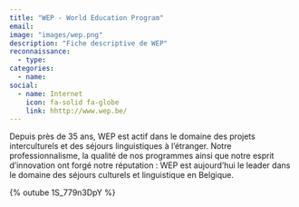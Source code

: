 ```yaml
---
title: "WEP - World Education Program"
email: 
image: "images/wep.png"
description: "Fiche descriptive de WEP"
reconnaissance:
  - type: 
categories: 
  - name: 
social:
  - name: Internet
    icon: fa-solid fa-globe
    link: hhttp://www.wep.be/
---
```

Depuis près de 35 ans, WEP est actif dans le domaine des projets interculturels et des séjours linguistiques à l’étranger. Notre professionnalisme, la qualité de nos programmes ainsi que notre esprit d’innovation ont forgé notre réputation : WEP est aujourd’hui le leader dans le domaine des séjours culturels et linguistique en Belgique.

{% outube 1S_779n3DpY %}
